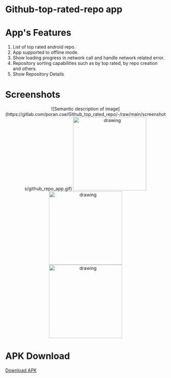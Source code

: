 # Github-top-rated-repo app


# App's Features
1. List of top rated android repo.
2. App supported to offline mode.
3. Show loading progress in network call and handle network related error.
4. Repository sorting capabilities such as by top rated, by repo creation and  others.
5. Show Repository Details



# Screenshots

<p align="center">
![Semantic description of image](https://gitlab.com/poran.cse/Github_top_rated_repo/-/raw/main/screenshots/github_repo_app.gif)
<img src="https://gitlab.com/poran.cse/Github_top_rated_repo/-/blob/main/screenshots/github_repo_app_shoot2.jpg" alt="drawing" width="230px"/>
<img src="https://gitlab.com/poran.cse/Github_top_rated_repo/-/blob/main/screenshots/github_repo_app_shoot1.jpg" alt="drawing" width="230px"/> 
<img src="https://gitlab.com/poran.cse/Github_top_rated_repo/-/blob/main/screenshots/github_repo_app.gif" alt="drawing" width="230px" hspace="30"/>  
</p>

# APK Download
[Download APK](https://github.com/spporan/walcartAssignment/blob/master/apk/app-debug.apk)
